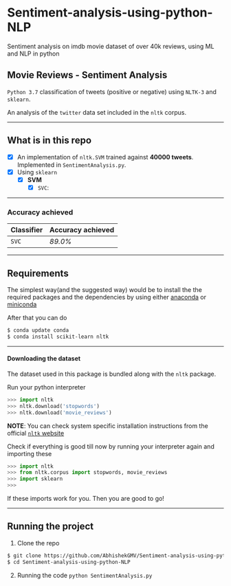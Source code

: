 # Sentiment-analysis-using-python-NLP
Sentiment analysis on imdb movie dataset of over 40k reviews, using ML and NLP in python 

## Movie Reviews - Sentiment Analysis
`Python 3.7` classification of tweets (positive or negative) using `NLTK-3` and `sklearn`.

An analysis of the `twitter` data set included in the `nltk` corpus.

***
## What is in this repo


- [x] An implementation of `nltk.SVM` trained against **40000 tweets**. Implemented in `SentimentAnalysis.py`.
- [x] Using `sklearn`
  - [x] **SVM**
    - [x] `SVC`:
***

### Accuracy achieved


| **Classifier**                 | **Accuracy achieved** |
|---------------------------------|-----------------------|
| `SVC`                           | _89.0%_               |


***

## Requirements


The simplest way(and the suggested way) would be to install the the required packages and the dependencies by using either [anaconda](https://www.continuum.io/downloads) or [miniconda](http://conda.pydata.org/miniconda.html)

After that you can do

```sh
$ conda update conda
$ conda install scikit-learn nltk
```

***

#### Downloading the dataset


The dataset used in this package is bundled along with the `nltk` package.

Run your python interpreter

```python
>>> import nltk
>>> nltk.download('stopwords')
>>> nltk.download('movie_reviews') 
```

**NOTE**: You can check system specific installation instructions from the official [`nltk` website](http://www.nltk.org/data.html)

Check if everything is good till now by running your interpreter again and importing these

```python
>>> import nltk
>>> from nltk.corpus import stopwords, movie_reviews
>>> import sklearn
>>> 
```

If these imports work for you. Then you are good to go!

***

## Running the project

1. Clone the repo 

```sh
$ git clone https://github.com/AbhishekGMV/Sentiment-analysis-using-python-NLP
$ cd Sentiment-analysis-using-python-NLP
```

2. Running the code 
    `python SentimentAnalysis.py`
